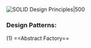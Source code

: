 ![SOLID Design Principles|500](https://devopedia.org/images/article/177/8101.1558682601.png)

### Design Patterns:

(1) ==Abstract Factory== 
